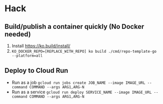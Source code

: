 # Hack

## Build/publish a container quickly (No Docker needed)

1. Install https://ko.build/install/
2. `KO_DOCKER_REPO=[REPLACE_WITH_REPO] ko build ./cmd/repo-template-go --platform=all`

## Deploy to Cloud Run

- Run as a job `gcloud run jobs create JOB_NAME --image IMAGE_URL --command COMMAND --args ARG1,ARG-N`
- Run as a service `gcloud run deploy SERVICE_NAME --image IMAGE_URL --command COMMAND --args ARG1,ARG-N`
